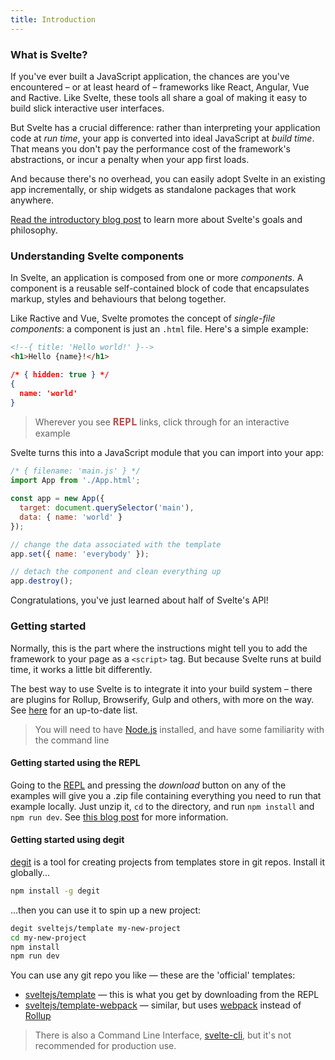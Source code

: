 ```yaml
---
title: Introduction
---
```


### What is Svelte?

If you've ever built a JavaScript application, the chances are you've encountered – or at least heard of – frameworks like React, Angular, Vue and Ractive. Like Svelte, these tools all share a goal of making it easy to build slick interactive user interfaces.

But Svelte has a crucial difference: rather than interpreting your application code at *run time*, your app is converted into ideal JavaScript at *build time*. That means you don't pay the performance cost of the framework's abstractions, or incur a penalty when your app first loads.

And because there's no overhead, you can easily adopt Svelte in an existing app incrementally, or ship widgets as standalone packages that work anywhere.

[Read the introductory blog post](/blog/frameworks-without-the-framework) to learn more about Svelte's goals and philosophy.


### Understanding Svelte components

In Svelte, an application is composed from one or more *components*. A component is a reusable self-contained block of code that encapsulates markup, styles and behaviours that belong together.

Like Ractive and Vue, Svelte promotes the concept of *single-file components*: a component is just an `.html` file. Here's a simple example:

```html
<!--{ title: 'Hello world!' }-->
<h1>Hello {name}!</h1>
```

```json
/* { hidden: true } */
{
  name: 'world'
}
```

> Wherever you see <strong style="font-weight: 700; font-size: 16px; font-family: Inconsolata, monospace; color: rgba(170,30,30, 0.8)">REPL</strong> links, click through for an interactive example

Svelte turns this into a JavaScript module that you can import into your app:

```js
/* { filename: 'main.js' } */
import App from './App.html';

const app = new App({
  target: document.querySelector('main'),
  data: { name: 'world' }
});

// change the data associated with the template
app.set({ name: 'everybody' });

// detach the component and clean everything up
app.destroy();
```

Congratulations, you've just learned about half of Svelte's API!


### Getting started

Normally, this is the part where the instructions might tell you to add the framework to your page as a `<script>` tag. But because Svelte runs at build time, it works a little bit differently.

The best way to use Svelte is to integrate it into your build system – there are plugins for Rollup, Browserify, Gulp and others, with more on the way. See [here](https://github.com/sveltejs/svelte/#svelte) for an up-to-date list.

> You will need to have [Node.js](https://nodejs.org/en/) installed, and have some familiarity with the command line

#### Getting started using the REPL

Going to the [REPL](/repl) and pressing the *download* button on any of the examples will give you a .zip file containing everything you need to run that example locally. Just unzip it, `cd` to the directory, and run `npm install` and `npm run dev`. See [this blog post](/blog/the-easiest-way-to-get-started) for more information.

#### Getting started using degit

[degit](https://github.com/Rich-Harris/degit) is a tool for creating projects from templates store in git repos. Install it globally...

```bash
npm install -g degit
```

...then you can use it to spin up a new project:

```bash
degit sveltejs/template my-new-project
cd my-new-project
npm install
npm run dev
```

You can use any git repo you like — these are the 'official' templates:

* [sveltejs/template](https://github.com/sveltejs/template) — this is what you get by downloading from the REPL
* [sveltejs/template-webpack](https://github.com/sveltejs/template-webpack) — similar, but uses [webpack](https://webpack.js.org/) instead of [Rollup](https://rollupjs.org/guide/en)

> There is also a Command Line Interface, [svelte-cli](https://github.com/sveltejs/svelte-cli), but it's not recommended for production use.